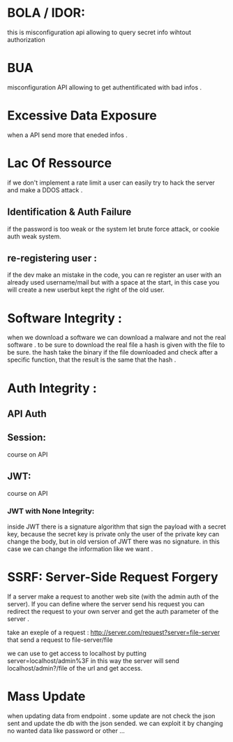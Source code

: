 # BOLA / IDOR: 

this is misconfiguration api allowing to query secret info wihtout authorization 


# BUA
misconfiguration API allowing to get authentificated with bad infos .

# Excessive Data Exposure 

when a API send more that eneded infos . 

# Lac Of Ressource 

if we don't implement a rate limit a user can easily try to hack the server and make a DDOS attack . 


## Identification & Auth Failure

if the password is too weak or the system let brute force attack, or cookie auth weak system.

## re-registering user :

if the dev make an mistake in the code, you can re register an user with an already used username/mail but with a space at the start, in this case you will create a new userbut kept the right of the old user.

# Software Integrity :

when we download a software we can download a malware and not the real software .
to be sure to download the real file a hash is given with the file to be sure.
the hash take the binary if the file downloaded and check after a specific function,
that the result is the same that the hash .

# Auth Integrity :

## API Auth

## Session:

course on API

## JWT:

course on API

### JWT with None Integrity:

inside JWT there is a signature algorithm that sign the payload with a secret key,
because the secret key is private only the user of the private key can change the body, but in old version of JWT there was no signature.
in this case we can change the information like we want .

# SSRF: Server-Side Request Forgery

If a server make a request to another web site (with the admin auth of the server).
If you can define where the server send his request you can redirect the request to your own server and get the auth parameter of the server .

take an exeple of a request :
http://server.com/request?server=file-server
that send a request to file-server/file

we can use to get access to localhost by putting server=localhost/admin%3F
in this way the server will send localhost/admin?/file of the url and get access.
 

# Mass  Update

when updating data from endpoint .
some update are not check the json sent and update the db with the json sended.
we can exploit it by changing no wanted data like password or other ...